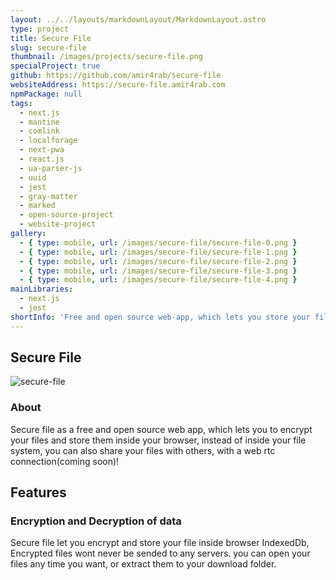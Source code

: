 ```yaml
---
layout: ../../layouts/markdownLayout/MarkdownLayout.astro
type: project
title: Secure File
slug: secure-file
thumbnail: /images/projects/secure-file.png
specialProject: true
github: https://github.com/amir4rab/secure-file
websiteAddress: https://secure-file.amir4rab.com
npmPackage: null
tags:
  - next.js
  - mantine
  - comlink
  - localforage
  - next-pwa
  - react.js
  - ua-parser-js
  - uuid
  - jest
  - gray-matter
  - marked
  - open-source-project
  - website-project
gallery:
  - { type: mobile, url: /images/secure-file/secure-file-0.png }
  - { type: mobile, url: /images/secure-file/secure-file-1.png }
  - { type: mobile, url: /images/secure-file/secure-file-2.png }
  - { type: mobile, url: /images/secure-file/secure-file-3.png }
  - { type: mobile, url: /images/secure-file/secure-file-4.png }
mainLibraries: 
  - next.js
  - jest
shortInfo: 'Free and open source web-app, which lets you store your files inside your browser!'
---
```


## Secure File

![secure-file](/images/projects-assets/secure-file-0.png)

### About

Secure file as a free and open source web app, which lets you to encrypt your files and store them inside your browser, instead of inside your file system, you can also share your files with others, with a web rtc connection(coming soon)!


## Features

### Encryption and Decryption of data

Secure file let you encrypt and store your file inside browser IndexedDb, Encrypted files wont never be sended to any servers. you can open your files any time you want, or extract them to your download folder.
